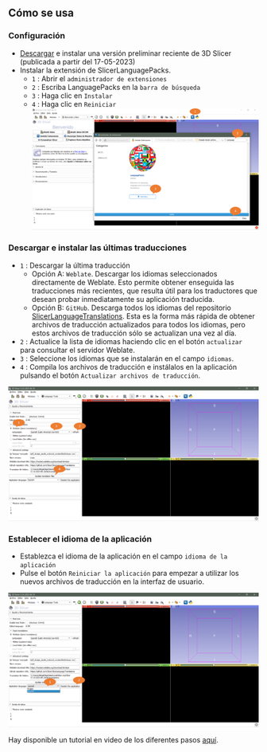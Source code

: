 ## Cómo se usa

### Configuración

- [Descargar](https://download.slicer.org) e instalar una versión preliminar reciente de 3D Slicer (publicada a partir del 17-05-2023)
- Instalar la extensión de SlicerLanguagePacks.
  - `1` : Abrir el `administrador de extensiones`
  - `2` : Escriba LanguagePacks en la `barra de búsqueda`
  - `3` : Haga clic en `Instalar`
  - `4` : Haga clic en  `Reiniciar`
  ![](Docs/InstalarExtension.png)

### Descargar e instalar las últimas traducciones

- `1` : Descargar la última traducción
  - Opción A: `Weblate`. Descargar los idiomas seleccionados directamente de Weblate. Esto permite obtener enseguida las traducciones más recientes, que resulta útil para los traductores que desean probar inmediatamente su aplicación traducida.
  - Opción B: `GitHub`. Descarga todos los idiomas del repositorio [SlicerLanguageTranslations](https://github.com/Slicer/SlicerLanguageTranslations). Esta es la forma más rápida de obtener archivos de traducción actualizados para todos los idiomas, pero estos archivos de traducción sólo se actualizan una vez al día.
- `2` : Actualice la lista de idiomas haciendo clic en el botón `actualizar` para consultar el servidor Weblate.
- `3` : Seleccione los idiomas que se instalarán en el campo `idiomas`.
- `4` : Compila los archivos de traducción e instálalos en la aplicación pulsando el botón `Actualizar archivos de traducción`.

![](Docs/ActualizarArchivosTraduccion.png)

### Establecer el idioma de la aplicación

- Establezca el idioma de la aplicación en el campo `idioma de la aplicación`
- Pulse el botón `Reiniciar la aplicación` para empezar a utilizar los nuevos archivos de traducción en la interfaz de usuario.

![](Docs/ConfigurarIdioma.png)


Hay disponible un tutorial en video de los diferentes pasos [aquí](https://www.youtube.com/watch?v=M5nTnAQqhT0).
